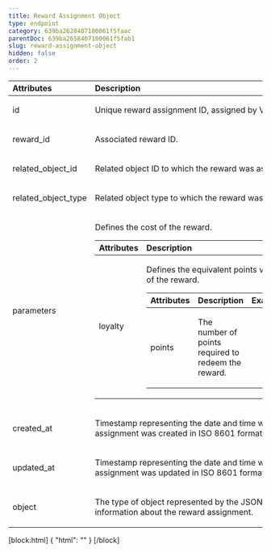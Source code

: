 ```yaml
---
title: Reward Assignment Object
type: endpoint
category: 639ba2628407100061f5faac
parentDoc: 639ba2658407100061f5fab1
slug: reward-assignment-object
hidden: false
order: 2
---
```


| Attributes |  Description  | Example |
|:-----|:--------|------:|
| id | <p>Unique reward assignment ID, assigned by Voucherify.</p> | <p>rewa_PbIRoMXpwe5QhobW4JKu0VjH</p> |
| reward_id | <p>Associated reward ID.</p> | <p>rew_C7wS9eHFDN4CIbXI5PpLSkGY</p> |
| related_object_id | <p>Related object ID to which the reward was assigned.</p> | <p>camp_wciTvaOfYmAa3EmIIW3QpXXZ</p> |
| related_object_type | <p>Related object type to which the reward was assigned.</p> | <p>campaign</p> |
| parameters | <p>Defines the cost of the reward.</p> <table><thead><tr><th style="text-align:left">Attributes</th><th style="text-align:left">Description</th><th style="text-align:right">Example</th></tr></thead><tbody><tr><td style="text-align:left">loyalty</td><td style="text-align:left"><p>Defines the equivalent points value of the reward.</p> <table><thead><tr><th style="text-align:left">Attributes</th><th style="text-align:left">Description</th><th style="text-align:right">Example</th></tr></thead><tbody><tr><td style="text-align:left">points</td><td style="text-align:left"><p>The number of points required to redeem the reward.</p></td><td style="text-align:right"></td></tr></tbody></table></td><td style="text-align:right"></td></tr></tbody></table> |  |
| created_at | <p>Timestamp representing the date and time when the reward assignment was created in ISO 8601 format.</p> | <p>2022-08-11T14:49:22.586Z</p> |
| updated_at | <p>Timestamp representing the date and time when the reward assignment was updated in ISO 8601 format.</p> | <p>2022-08-11T16:01:34.885Z</p> |
| object | <p>The type of object represented by the JSON. This object stores information about the reward assignment.</p> |  |

[block:html]
{
  "html": "<style>\n[title=\"Toggle library\"] { \n  display: none; }\n.LanguagePicker-divider { \n  display: none; }\n.Playground-section3VTXuaYZivJK > .APISectionHeader3LN_-QIR0m7x {\n  display: none; }\n.LanguagePicker-languages1qVVo_v6AlP9 {\n  display: none; }\n.headline-container-article-info2GaOf2jMpV0r {\n  display: none; }\n.APISectionHeader3LN_-QIR0m7x {\n  display: none; }\n.APIResponseSchemaPicker-label3XMQ9E-slNcS {\n  display: none; }\n.PlaygroundC7DInM9NFvBg {\n  display: none; }\n.Modal-Header3VPrQs3MUWWd {\n  display: none; }\n.rm-ReferenceMain .rm-Article {\n  max-width: 2000px; }\n</style>"
}
[/block]